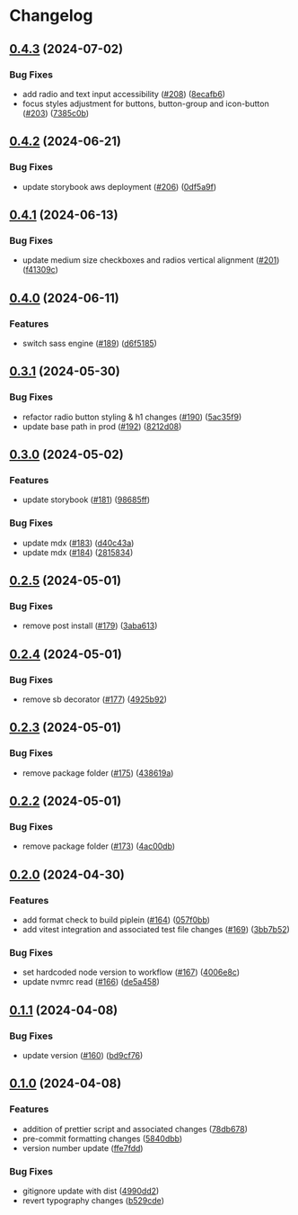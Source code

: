 # Changelog

## [0.4.3](https://github.com/ogcio/ogcio-ds/compare/v0.4.2...v0.4.3) (2024-07-02)


### Bug Fixes

* add radio and text input accessibility ([#208](https://github.com/ogcio/ogcio-ds/issues/208)) ([8ecafb6](https://github.com/ogcio/ogcio-ds/commit/8ecafb657610f5f2692c6defd8c0db2d8bd00deb))
* focus styles adjustment for buttons, button-group and icon-button ([#203](https://github.com/ogcio/ogcio-ds/issues/203)) ([7385c0b](https://github.com/ogcio/ogcio-ds/commit/7385c0ba89461eaca2349423bf250d5781eaab72))

## [0.4.2](https://github.com/ogcio/ogcio-ds/compare/v0.4.1...v0.4.2) (2024-06-21)


### Bug Fixes

* update storybook aws deployment ([#206](https://github.com/ogcio/ogcio-ds/issues/206)) ([0df5a9f](https://github.com/ogcio/ogcio-ds/commit/0df5a9f00e9f6060d3d9375aa830950916865440))

## [0.4.1](https://github.com/ogcio/ogcio-ds/compare/v0.4.0...v0.4.1) (2024-06-13)


### Bug Fixes

* update medium size checkboxes and radios vertical alignment ([#201](https://github.com/ogcio/ogcio-ds/issues/201)) ([f41309c](https://github.com/ogcio/ogcio-ds/commit/f41309c1e3e090feb52dbf3f942b210608d89667))

## [0.4.0](https://github.com/ogcio/ogcio-ds/compare/v0.3.1...v0.4.0) (2024-06-11)


### Features

* switch sass engine ([#189](https://github.com/ogcio/ogcio-ds/issues/189)) ([d6f5185](https://github.com/ogcio/ogcio-ds/commit/d6f51857f5d257cf86e21c4d63de6fa04187015b))

## [0.3.1](https://github.com/ogcio/ogcio-ds/compare/v0.3.0...v0.3.1) (2024-05-30)


### Bug Fixes

* refactor radio button styling & h1 changes ([#190](https://github.com/ogcio/ogcio-ds/issues/190)) ([5ac35f9](https://github.com/ogcio/ogcio-ds/commit/5ac35f92adade0f7dea0dfe796bdb2811109976c))
* update base path in prod ([#192](https://github.com/ogcio/ogcio-ds/issues/192)) ([8212d08](https://github.com/ogcio/ogcio-ds/commit/8212d08c9116041da82decf28bc24a9de45306c0))

## [0.3.0](https://github.com/ogcio/ogcio-ds/compare/v0.2.5...v0.3.0) (2024-05-02)


### Features

* update storybook ([#181](https://github.com/ogcio/ogcio-ds/issues/181)) ([98685ff](https://github.com/ogcio/ogcio-ds/commit/98685ff7c0c9a8ed892f43e8878f9ed0ff94c973))


### Bug Fixes

* update mdx ([#183](https://github.com/ogcio/ogcio-ds/issues/183)) ([d40c43a](https://github.com/ogcio/ogcio-ds/commit/d40c43a388170cecc8073750a42ab5686935d81e))
* update mdx ([#184](https://github.com/ogcio/ogcio-ds/issues/184)) ([2815834](https://github.com/ogcio/ogcio-ds/commit/281583413be2b361ae63fbbb12cb1eba9c1513d9))

## [0.2.5](https://github.com/ogcio/ogcio-ds/compare/v0.2.4...v0.2.5) (2024-05-01)


### Bug Fixes

* remove post install ([#179](https://github.com/ogcio/ogcio-ds/issues/179)) ([3aba613](https://github.com/ogcio/ogcio-ds/commit/3aba613608c3b0a3c682d3a87ff5c33f9a967a90))

## [0.2.4](https://github.com/ogcio/ogcio-ds/compare/v0.2.3...v0.2.4) (2024-05-01)


### Bug Fixes

* remove sb decorator ([#177](https://github.com/ogcio/ogcio-ds/issues/177)) ([4925b92](https://github.com/ogcio/ogcio-ds/commit/4925b92693d365e3469966d59ab80362472857e6))

## [0.2.3](https://github.com/ogcio/ogcio-ds/compare/v0.2.2...v0.2.3) (2024-05-01)


### Bug Fixes

* remove package folder ([#175](https://github.com/ogcio/ogcio-ds/issues/175)) ([438619a](https://github.com/ogcio/ogcio-ds/commit/438619a6e590a3ea950661a5c7ba0ba943e3e5f9))

## [0.2.2](https://github.com/ogcio/ogcio-ds/compare/v0.2.1...v0.2.2) (2024-05-01)


### Bug Fixes

* remove package folder ([#173](https://github.com/ogcio/ogcio-ds/issues/173)) ([4ac00db](https://github.com/ogcio/ogcio-ds/commit/4ac00dbbfb76119d37cc8d28b125847990025079))

## [0.2.0](https://github.com/ogcio/ogcio-ds/compare/v0.1.1...v0.2.0) (2024-04-30)


### Features

* add format check to build piplein ([#164](https://github.com/ogcio/ogcio-ds/issues/164)) ([057f0bb](https://github.com/ogcio/ogcio-ds/commit/057f0bbdb93854003fb23f5cf73b30e94c0371e7))
* add vitest integration and associated test file changes ([#169](https://github.com/ogcio/ogcio-ds/issues/169)) ([3bb7b52](https://github.com/ogcio/ogcio-ds/commit/3bb7b5244c32e6c22c92fc6e1c14e83813cb27f2))


### Bug Fixes

* set hardcoded node version to workflow ([#167](https://github.com/ogcio/ogcio-ds/issues/167)) ([4006e8c](https://github.com/ogcio/ogcio-ds/commit/4006e8ccb89f00831c78bcc3d6a8115b96b7a6f9))
* update nvmrc read ([#166](https://github.com/ogcio/ogcio-ds/issues/166)) ([de5a458](https://github.com/ogcio/ogcio-ds/commit/de5a458a7c8ed5a7202a454864fc609118f2fcf7))

## [0.1.1](https://github.com/ogcio/ogcio-ds/compare/v0.1.0...v0.1.1) (2024-04-08)


### Bug Fixes

* update version ([#160](https://github.com/ogcio/ogcio-ds/issues/160)) ([bd9cf76](https://github.com/ogcio/ogcio-ds/commit/bd9cf766182cbe246d4f33afa21322a4013134ee))

## [0.1.0](https://github.com/ogcio/ogcio-ds/compare/v0.0.25...v0.1.0) (2024-04-08)


### Features

* addition of prettier script and associated changes ([78db678](https://github.com/ogcio/ogcio-ds/commit/78db6783ef60bf13b77ac5c31e31299b9ee44109))
* pre-commit formatting changes ([5840dbb](https://github.com/ogcio/ogcio-ds/commit/5840dbbfbc23c9cd88d9b4f0d756c5808fcddeda))
* version number update ([ffe7fdd](https://github.com/ogcio/ogcio-ds/commit/ffe7fdd3d13c50d93d34b7c17f9ed757483177f7))


### Bug Fixes

* gitignore update with dist ([4990dd2](https://github.com/ogcio/ogcio-ds/commit/4990dd203cb4876cfcbb88fe82eb6860378c3552))
* revert typography changes ([b529cde](https://github.com/ogcio/ogcio-ds/commit/b529cdeb9386a89f9f6ab7bbb8f20a89f1b492f3))

